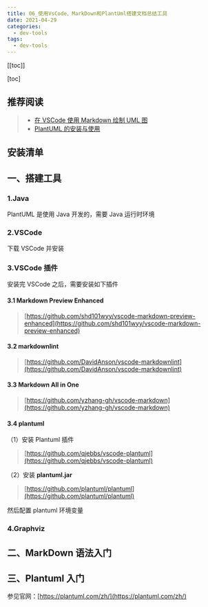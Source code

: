 ```yaml
---
title: 06_使用VsCode、MarkDown和PlantUml搭建文档总结工具
date: 2021-04-29
categories:
  - dev-tools
tags:
  - dev-tools
---
```


[[toc]]

[toc]

## 推荐阅读

> - [在 VSCode 使用 Markdown 绘制 UML 图](https://joven.site/VSCode_UsePlantUMLByMarkdown/)
> - [PlantUML 的安装与使用](https://www.hd2y.net/archives/plantuml-installation-and-use)

## 安装清单

## 一、搭建工具

### 1.Java

PlantUML 是使用 Java 开发的，需要 Java 运行时环境

### 2.VSCode

下载 VSCode 并安装

### 3.VSCode 插件

安装完 VSCode 之后，需要安装如下插件

#### 3.1 Markdown Preview Enhanced

> [https://github.com/shd101wyy/vscode-markdown-preview-enhanced](https://github.com/shd101wyy/vscode-markdown-preview-enhanced)

#### 3.2 markdownlint

> [https://github.com/DavidAnson/vscode-markdownlint](https://github.com/DavidAnson/vscode-markdownlint)

#### 3.3 Markdown All in One

> [https://github.com/yzhang-gh/vscode-markdown](https://github.com/yzhang-gh/vscode-markdown)

#### 3.4 plantuml

（1）安装 Plantuml 插件

> [https://github.com/qjebbs/vscode-plantuml](https://github.com/qjebbs/vscode-plantuml)

（2）安装 **plantuml.jar**

> [https://github.com/plantuml/plantuml](https://github.com/plantuml/plantuml)

然后配置 plantuml 环境变量

### 4.Graphviz

## 二、MarkDown 语法入门

## 三、Plantuml 入门

参见官网：[https://plantuml.com/zh/](https://plantuml.com/zh/)
